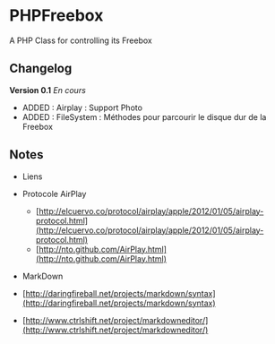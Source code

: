 PHPFreebox
==========

A PHP Class for controlling its Freebox

Changelog
---------
**Version 0.1** _En cours_

  - ADDED : Airplay : Support Photo
  - ADDED : FileSystem : Méthodes pour parcourir le disque dur de la Freebox
  
  
Notes
---------
* Liens
 * Protocole AirPlay
   * [http://elcuervo.co/protocol/airplay/apple/2012/01/05/airplay-protocol.html](http://elcuervo.co/protocol/airplay/apple/2012/01/05/airplay-protocol.html)
   * [http://nto.github.com/AirPlay.html](http://nto.github.com/AirPlay.html)

 * MarkDown
  * [http://daringfireball.net/projects/markdown/syntax](http://daringfireball.net/projects/markdown/syntax)
  * [http://www.ctrlshift.net/project/markdowneditor/](http://www.ctrlshift.net/project/markdowneditor/)